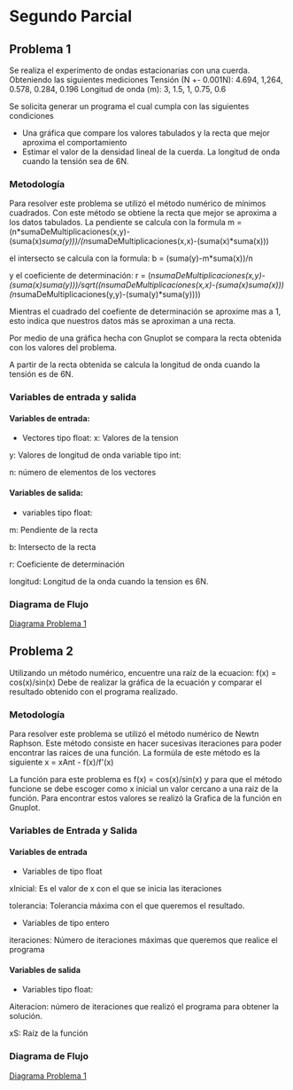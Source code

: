# Segundo Parcial

## Problema 1
Se realiza el experimento de ondas estacionarias con una cuerda. Obteniendo las siguientes mediciones
Tensión (N +- 0.001N): 4.694, 1,264, 0.578, 0.284, 0.196
Longitud de onda (m): 3, 1.5, 1, 0.75, 0.6

Se solicita generar un programa el cual cumpla con las siguientes condiciones

- Una gráfica que compare los valores tabulados y la recta que mejor aproxima el comportamiento
- Estimar el valor de la densidad lineal de la cuerda. La longitud de onda cuando la tensión sea de 6N.

### Metodología
Para resolver este problema se utilizó el método numérico de mínimos cuadrados. Con este método se obtiene la recta que mejor se aproxima a los datos tabulados.
La pendiente se calcula con la formula 
m = (n*sumaDeMultiplicaciones(x,y)-(suma(x)*suma(y)))/(n*sumaDeMultiplicaciones(x,x)-(suma(x)*suma(x)))

el intersecto se calcula con la formula:
b =  (suma(y)-m*suma(x))/n

y el coeficiente de determinación:
    r = (n*sumaDeMultiplicaciones(x,y)-(suma(x)*suma(y)))/sqrt((n*sumaDeMultiplicaciones(x,x)-(suma(x)*suma(x)))*(n*sumaDeMultiplicaciones(y,y)-(suma(y)*suma(y))))

Mientras el cuadrado del coefiente de determinación se aproxime mas a 1, esto indica que nuestros datos más se aproximan a una recta.

Por medio de una gráfica hecha con Gnuplot se compara la recta obtenida con los valores del problema.

A partir de la recta obtenida se calcula la longitud de onda cuando la tensión es de 6N.

### Variables de entrada y salida
#### Variables de entrada: 
- Vectores tipo float:
x: Valores de la tension

y: Valores de longitud de onda
variable tipo int:

n: número de elementos de los vectores


#### Variables de salida:
- variables tipo float:

m: Pendiente de la recta

b: Intersecto de la recta

r: Coeficiente de determinación

longitud: Longitud de la onda cuando la tension es 6N.

### Diagrama de Flujo
[Diagrama Problema 1](https://github.com/nicolasepc/201404128/blob/main/segundo%20parcial/parcial2problema1.png)

## Problema 2
Utilizando un método numérico, encuentre una raíz de la ecuacion: 
        f(x) = cos(x)/sin(x)
Debe de realizar la gráfica de la ecuación y comparar el resultado obtenido con el programa realizado.

### Metodología
Para resolver este problema se utilizó el método numérico de Newtn Raphson. Este método consiste en hacer sucesivas iteraciones para poder encontrar las raices de una función. La formúla de este método es la siguiente
x = xAnt - f(x)/f'(x)

La función para este problema es f(x) = cos(x)/sin(x) y para que el método funcione se debe escoger como x inicial un valor cercano a una raiz de la función. Para encontrar estos valores se realizó la Grafica de la función en Gnuplot.

### Variables de Entrada y Salida
#### Variables de entrada
- Variables de tipo float

xInicial: Es el valor de x con el que se inicia las iteraciones

tolerancia: Tolerancia máxima con el que queremos el resultado.

- Variables de tipo entero

iteraciones: Número de iteraciones máximas que queremos que realice el programa

#### Variables de salida
- Variables tipo float:

Aiteracion: número de iteraciones que realizó el programa para obtener la solución.

xS: Raíz de la función

### Diagrama de Flujo
[Diagrama Problema 1](https://github.com/nicolasepc/201404128/blob/main/segundo%20parcial/parcial2problema2.png)
